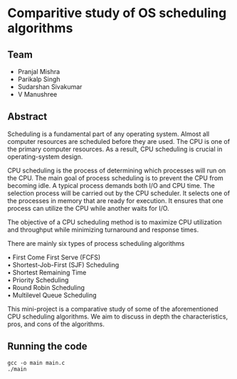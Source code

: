 # Comparitive study of OS scheduling algorithms  

## Team  
* Pranjal Mishra  
* Parikalp Singh  
* Sudarshan Sivakumar  
* V Manushree

## Abstract  
Scheduling is a fundamental part of any operating system. Almost all computer resources are scheduled before they are used. The CPU is one of the primary computer resources. As a result, CPU scheduling is crucial in operating-system design.  

CPU scheduling is the process of determining which processes will run on the CPU. The main goal of process scheduling is to prevent the CPU from becoming idle. A typical process demands both I/O and CPU time. The selection process will be carried out by the CPU scheduler. It selects one of the processes in memory that are ready for execution. It ensures that one process can utilize the CPU while another waits for I/O.   

The objective of a CPU scheduling method is to maximize CPU utilization and throughput while minimizing turnaround and response times. 

There are mainly six types of process scheduling algorithms  

• First Come First Serve (FCFS)  
• Shortest-Job-First (SJF) Scheduling   
• Shortest Remaining Time   
• Priority Scheduling   
• Round Robin Scheduling   
• Multilevel Queue Scheduling 

This mini-project is a comparative study of some of the aforementioned CPU scheduling algorithms. We aim to discuss in depth the characteristics, pros, and cons of the algorithms.

## Running the code
`gcc -o main main.c`  
`./main`  
 
